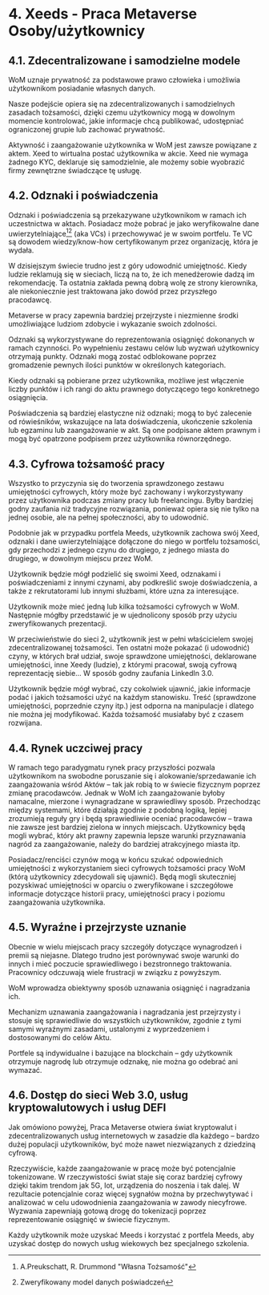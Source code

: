 # 4. Xeeds - Praca Metaverse Osoby/użytkownicy

## 4.1. Zdecentralizowane i samodzielne modele

WoM uznaje prywatność za podstawowe prawo człowieka i umożliwia użytkownikom posiadanie własnych danych.

Nasze podejście opiera się na zdecentralizowanych i samodzielnych zasadach tożsamości, dzięki czemu użytkownicy mogą w dowolnym momencie kontrolować, jakie informacje chcą publikować, udostępniać ograniczonej grupie lub zachować prywatność.

Aktywność i zaangażowanie użytkownika w WoM jest zawsze powiązane z aktem. Xeed to wirtualna postać użytkownika w akcie. Xeed nie wymaga żadnego KYC, deklaruje się samodzielnie, ale możemy sobie wyobrazić firmy zewnętrzne świadczące tę usługę.

## 4.2. Odznaki i poświadczenia

Odznaki i poświadczenia są przekazywane użytkownikom w ramach ich uczestnictwa w aktach. Posiadacz może pobrać je jako weryfikowalne dane uwierzytelniające[^7][^8] (aka VCs) i przechowywać je w swoim portfelu. Te VC są dowodem wiedzy/know-how certyfikowanym przez organizację, która je wydała.

W dzisiejszym świecie trudno jest z góry udowodnić umiejętność. Kiedy ludzie reklamują się w sieciach, liczą na to, że ich menedżerowie dadzą im rekomendację. Ta ostatnia zakłada pewną dobrą wolę ze strony kierownika, ale niekoniecznie jest traktowana jako dowód przez przyszłego pracodawcę.

Metaverse w pracy zapewnia bardziej przejrzyste i niezmienne środki umożliwiające ludziom zdobycie i wykazanie swoich zdolności.

Odznaki są wykorzystywane do reprezentowania osiągnięć dokonanych w ramach czynności. Po wypełnieniu zestawu celów lub wyzwań użytkownicy otrzymają punkty. Odznaki mogą zostać odblokowane poprzez gromadzenie pewnych ilości punktów w określonych kategoriach.

Kiedy odznaki są pobierane przez użytkownika, możliwe jest włączenie liczby punktów i ich rangi do aktu prawnego dotyczącego tego konkretnego osiągnięcia.

Poświadczenia są bardziej elastyczne niż odznaki; mogą to być zalecenie od rówieśników, wskazujące na lata doświadczenia, ukończenie szkolenia lub egzaminu lub zaangażowanie w akt. Są one podpisane aktem prawnym i mogą być opatrzone podpisem przez użytkownika równorzędnego.

## 4.3. Cyfrowa tożsamość pracy

Wszystko to przyczynia się do tworzenia sprawdzonego zestawu umiejętności cyfrowych, który może być zachowany i wykorzystywany przez użytkownika podczas zmiany pracy lub freelancingu. Byłby bardziej godny zaufania niż tradycyjne rozwiązania, ponieważ opiera się nie tylko na jednej osobie, ale na pełnej społeczności, aby to udowodnić.

Podobnie jak w przypadku portfela Meeds, użytkownik zachowa swój Xeed, odznaki i dane uwierzytelniające dołączone do niego w portfelu tożsamości, gdy przechodzi z jednego czynu do drugiego, z jednego miasta do drugiego, w dowolnym miejscu przez WoM.

Użytkownik będzie mógł podzielić się swoimi Xeed, odznakami i poświadczeniami z innymi czynami, aby podkreślić swoje doświadczenia, a także z rekrutatorami lub innymi służbami, które uzna za interesujące.

Użytkownik może mieć jedną lub kilka tożsamości cyfrowych w WoM. Następnie mógłby przedstawić je w ujednolicony sposób przy użyciu zweryfikowanych prezentacji.

W przeciwieństwie do sieci 2, użytkownik jest w pełni właścicielem swojej zdecentralizowanej tożsamości. Ten ostatni może pokazać (i udowodnić) czyny, w których brał udział, swoje sprawdzone umiejętności, deklarowane umiejętności, inne Xeedy (ludzie), z którymi pracował, swoją cyfrową reprezentację siebie... W sposób godny zaufania LinkedIn 3.0.

Użytkownik będzie mógł wybrać, czy cokolwiek ujawnić, jakie informacje podać i jakich tożsamości użyć na każdym stanowisku. Treść (sprawdzone umiejętności, poprzednie czyny itp.) jest odporna na manipulacje i dlatego nie można jej modyfikować. Każda tożsamość musiałaby być z czasem rozwijana.

## 4.4. Rynek uczciwej pracy

W ramach tego paradygmatu rynek pracy przyszłości pozwala użytkownikom na swobodne poruszanie się i alokowanie/sprzedawanie ich zaangażowania wśród Aktów – tak jak robią to w świecie fizycznym poprzez zmianę pracodawców. Jednak w WoM ich zaangażowanie byłoby namacalne, mierzone i wynagradzane w sprawiedliwy sposób. Przechodząc między systemami, które działają zgodnie z podobną logiką, lepiej zrozumieją reguły gry i będą sprawiedliwie oceniać pracodawców – trawa nie zawsze jest bardziej zielona w innych miejscach. Użytkownicy będą mogli wybrać, który akt prawny zapewnia lepsze warunki przyznawania nagród za zaangażowanie, należy do bardziej atrakcyjnego miasta itp.

Posiadacz/renciści czynów mogą w końcu szukać odpowiednich umiejętności z wykorzystaniem sieci cyfrowych tożsamości pracy WoM (którą użytkownicy zdecydowali się ujawnić). Będą mogli skuteczniej pozyskiwać umiejętności w oparciu o zweryfikowane i szczegółowe informacje dotyczące historii pracy, umiejętności pracy i poziomu zaangażowania użytkownika.

## 4.5. Wyraźne i przejrzyste uznanie

Obecnie w wielu miejscach pracy szczegóły dotyczące wynagrodzeń i premii są niejasne. Dlatego trudno jest porównywać swoje warunki do innych i mieć poczucie sprawiedliwego i bezstronnego traktowania. Pracownicy odczuwają wiele frustracji w związku z powyższym.

WoM wprowadza obiektywny sposób uznawania osiągnięć i nagradzania ich.

Mechanizm uznawania zaangażowania i nagradzania jest przejrzysty i stosuje się sprawiedliwie do wszystkich użytkowników, zgodnie z tymi samymi wyraźnymi zasadami, ustalonymi z wyprzedzeniem i dostosowanymi do celów Aktu.

Portfele są indywidualne i bazujące na blockchain – gdy użytkownik otrzymuje nagrodę lub otrzymuje odznakę, nie można go odebrać ani wymazać.

## 4.6. Dostęp do sieci Web 3.0, usług kryptowalutowych i usług DEFI

Jak omówiono powyżej, Praca Metaverse otwiera świat kryptowalut i zdecentralizowanych usług internetowych w zasadzie dla każdego – bardzo dużej populacji użytkowników, być może nawet niezwiązanych z dziedziną cyfrową.

Rzeczywiście, każde zaangażowanie w pracę może być potencjalnie tokenizowane. W rzeczywistości świat staje się coraz bardziej cyfrowy dzięki takim trendom jak 5G, Iot, urządzenia do noszenia i tak dalej. W rezultacie potencjalnie coraz więcej sygnałów można by przechwytywać i analizować w celu udowodnienia zaangażowania w zawody niecyfrowe. Wyzwania zapewniają gotową drogę do tokenizacji poprzez reprezentowanie osiągnięć w świecie fizycznym.

Każdy użytkownik może uzyskać Meeds i korzystać z portfela Meeds, aby uzyskać dostęp do nowych usług wiekowych bez specjalnego szkolenia.

[^7]: A.Preukschatt, R. Drummond "Własna Tożsamość"
[^8]: Zweryfikowany model danych poświadczeń
